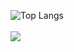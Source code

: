 ![Top Langs](https://github-readme-stats.vercel.app/api?username=MrIdn24&show_icons=true)
<br><br>
<image src="https://www.codewars.com/users/Mr.Idn24/badges/small">
